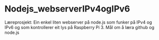 # Nodejs_webserverIPv4ogIPv6
Læreprosjekt: Ein enkel liten webserver på node.js som funker på IPv4 og IPv6 og som kontrollerer eit lys på Raspberry Pi 3.
Mål om å læra github og node.js
